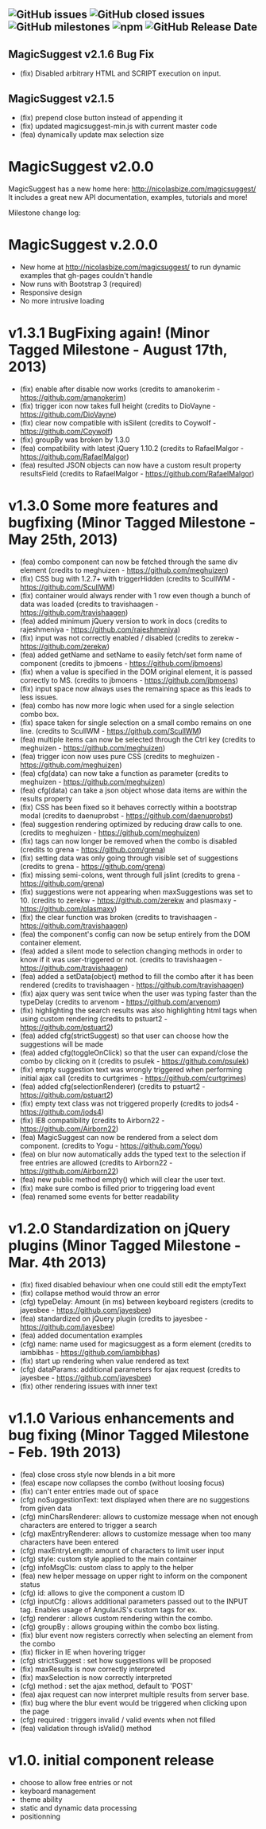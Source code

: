 ![GitHub issues](https://img.shields.io/github/issues/magicsuggest/magicsuggest)
![GitHub closed issues](https://img.shields.io/github/issues-closed/magicsuggest/magicsuggest)
![GitHub milestones](https://img.shields.io/github/milestones/all/Magicsuggest/Magicsuggest)
![npm](https://img.shields.io/npm/dt/magicsuggest)
![GitHub Release Date](https://img.shields.io/github/release-date/magicsuggest/magicsuggest)
--------------------------
MagicSuggest v2.1.6 Bug Fix
--------------------------
- (fix) Disabled arbitrary HTML and SCRIPT execution on input.

MagicSuggest v2.1.5
--------------------------
- (fix) prepend close button instead of appending it
- (fix) updated magicsuggest-min.js with current master code
- (fea) dynamically update max selection size


MagicSuggest v2.0.0
====================
MagicSuggest has a new home here: http://nicolasbize.com/magicsuggest/
It includes a great new API documentation, examples, tutorials and more!

Milestone change log:

MagicSuggest v.2.0.0
====================
- New home at http://nicolasbize.com/magicsuggest/ to run dynamic examples that gh-pages couldn't handle
- Now runs with Bootstrap 3 (required)
- Responsive design
- No more intrusive loading

v1.3.1 BugFixing again! (Minor Tagged Milestone - August 17th, 2013)
====================================================================
- (fix) enable after disable now works (credits to amanokerim - https://github.com/amanokerim)
- (fix) trigger icon now takes full height (credits to DioVayne - https://github.com/DioVayne)
- (fix) clear now compatible with isSilent (credits to Coywolf - https://github.com/Coywolf)
- (fix) groupBy was broken by 1.3.0
- (fea) compatibility with latest jQuery 1.10.2 (credits to RafaelMalgor - https://github.com/RafaelMalgor)
- (fea) resulted JSON objects can now have a custom result property resultsField (credits to RafaelMalgor - https://github.com/RafaelMalgor)

v1.3.0 Some more features and bugfixing (Minor Tagged Milestone - May 25th, 2013)
=================================================================================
- (fea) combo component can now be fetched through the same div element (credits to meghuizen - https://github.com/meghuizen)
- (fix) CSS bug with 1.2.7+ with triggerHidden (credits to ScullWM - https://github.com/ScullWM)
- (fix) container would always render with 1 row even though a bunch of data was loaded (credits to travishaagen - https://github.com/travishaagen)
- (fea) added minimum jQuery version to work in docs (credits to rajeshmeniya - https://github.com/rajeshmeniya)
- (fix) input was not correctly enabled / disabled (credits to zerekw - https://github.com/zerekw)
- (fea) added getName and setName to easily fetch/set form name of component (credits to jbmoens - https://github.com/jbmoens)
- (fix) when a value is specified in the DOM original element, it is passed correctly to MS. (credits to jbmoens - https://github.com/jbmoens)
- (fix) input space now always uses the remaining space as this leads to less issues.
- (fea) combo has now more logic when used for a single selection combo box.
- (fix) space taken for single selection on a small combo remains on one line. (credits to ScullWM - https://github.com/ScullWM)
- (fea) multiple items can now be selected through the Ctrl key (credits to meghuizen - https://github.com/meghuizen)
- (fea) trigger icon now uses pure CSS (credits to meghuizen - https://github.com/meghuizen)
- (fea) cfg(data) can now take a function as parameter (credits to meghuizen - https://github.com/meghuizen)
- (fea) cfg(data) can take a json object whose data items are within the results property
- (fix) CSS has been fixed so it behaves correctly within a bootstrap modal (credits to daenuprobst - https://github.com/daenuprobst)
- (fea) suggestion rendering optimized by reducing draw calls to one. (credits to meghuizen - https://github.com/meghuizen)
- (fix) tags can now longer be removed when the combo is disabled (credits to grena - https://github.com/grena)
- (fix) setting data was only going through visible set of suggestions (credits to grena - https://github.com/grena)
- (fix) missing semi-colons, went through full jslint (credits to grena - https://github.com/grena)
- (fix) suggestions were not appearing when maxSuggestions was set to 10. (credits to zerekw - https://github.com/zerekw and plasmaxy - https://github.com/plasmaxy)
- (fix) the clear function was broken (credits to travishaagen - https://github.com/travishaagen)
- (fea) the component's config can now be setup entirely from the DOM container element.
- (fea) added a silent mode to selection changing methods in order to know if it was user-triggered or not. (credits to travishaagen - https://github.com/travishaagen)
- (fea) added a setData(object) method to fill the combo after it has been rendered (credits to travishaagen - https://github.com/travishaagen)
- (fix) ajax query was sent twice when the user was typing faster than the typeDelay (credits to arvenom - https://github.com/arvenom)
- (fix) highlighting the search results was also highlighting html tags when using custom rendering (credits to pstuart2 - https://github.com/pstuart2)
- (fea) added cfg(strictSuggest) so that user can choose how the suggestions will be made
- (fea) added cfg(toggleOnClick) so that the user can expand/close the combo by clicking on it (credits to psulek - https://github.com/psulek)
- (fix) empty suggestion text was wrongly triggered when performing initial ajax call (credits to curtgrimes - https://github.com/curtgrimes)
- (fea) added cfg(selectionRenderer) (credits to pstuart2 - https://github.com/pstuart2)
- (fix) empty text class was not triggered properly (credits to jods4 - https://github.com/jods4)
- (fix) IE8 compatibility (credits to Airborn22 - https://github.com/Airborn22)
- (fea) MagicSuggest can now be rendered from a select dom component. (credits to Yogu - https://github.com/Yogu)
- (fea) on blur now automatically adds the typed text to the selection if free entries are allowed (credits to Airborn22 - https://github.com/Airborn22)
- (fea) new public method empty() which will clear the user text.
- (fix) make sure combo is filled prior to triggering load event
- (fea) renamed some events for better readability

v1.2.0 Standardization on jQuery plugins (Minor Tagged Milestone - Mar. 4th 2013)
=================================================================================
- (fix) fixed disabled behaviour when one could still edit the emptyText
- (fix) collapse method would throw an error
- (cfg) typeDelay: Amount (in ms) between keyboard registers (credits to jayesbee - https://github.com/jayesbee)
- (fea) standardized on jQuery plugin (credits to jayesbee - https://github.com/jayesbee)
- (fea) added documentation examples
- (cfg) name: name used for magicsuggest as a form element (credits to iambibhas - https://github.com/iambibhas)
- (fix) start up rendering when value rendered as text
- (cfg) dataParams: additional parameters for ajax request (credits to jayesbee - https://github.com/jayesbee)
- (fix) other rendering issues with inner text

v1.1.0 Various enhancements and bug fixing (Minor Tagged Milestone - Feb. 19th 2013)
====================================================================================
- (fea) close cross style now blends in a bit more
- (fea) escape now collapses the combo (without loosing focus)
- (fix) can't enter entries made out of space
- (cfg) noSuggestionText: text displayed when there are no suggestions from given data
- (cfg) minCharsRenderer: allows to customize message when not enough characters are entered to trigger a search
- (cfg) maxEntryRenderer: allows to customize message when too many characters have been entered
- (cfg) maxEntryLength: amount of characters to limit user input
- (cfg) style: custom style applied to the main container
- (cfg) infoMsgCls: custom class to apply to the helper
- (fea) new helper message on upper right to inform on the component status
- (cfg) id: allows to give the component a custom ID
- (cfg) inputCfg : allows additional parameters passed out to the INPUT tag. Enables usage of AngularJS's custom tags for ex.
- (cfg) renderer : allows custom rendering within the combo.
- (cfg) groupBy : allows grouping within the combo box listing.
- (fix) blur event now registers correctly when selecting an element from the combo
- (fix) flicker in IE when hovering trigger
- (cfg) strictSuggest : set how suggestions will be proposed
- (fix) maxResults is now correctly interpreted
- (fix) maxSelection is now correctly interpreted
- (cfg) method : set the ajax method, default to 'POST'
- (fea) ajax request can now interpret multiple results from server base.
- (fix) bug where the blur event would be triggered when clicking upon the page
- (cfg) required : triggers invalid / valid events when not filled
- (fea) validation through isValid() method

v1.0. initial component release
===============================
- choose to allow free entries or not
- keyboard management
- theme ability
- static and dynamic data processing
- positionning
